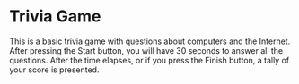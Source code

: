 # Trivia Game

This is a basic trivia game with questions about computers and the Internet.
After pressing the Start button, you will have 30 seconds to answer all the
questions. After the time elapses, or if you press the Finish button, a tally
of your score is presented.
